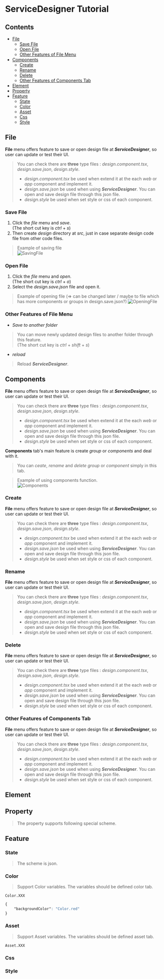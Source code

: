 <!-- TUTORIAL -->
# ServiceDesigner Tutorial
## Contents
* [File](#file)  
    * [Save File](#save-file)
    * [Open File](#open-file)
    * [Other Features of File Menu](#other-features-of-file-menu)
* [Components](#components)  
    * [Create](#create)
    * [Rename](#rename)
    * [Delete](#delete)
    * [Other Features of Components Tab](#other-features-of-components-tab)
* [Element](#element)  
* [Property](#property)  
* [Feature](#feature)
    * [State](#state)
    * [Color](#color)
    * [Asset](#asset)
    * [Css](#css)
    * [Style](#style)  

## File  
**File** menu offers feature to save or open design file at **_ServiceDesigner_**, so user can update or test their UI.  
> You can check there are **three** type files : _design.component.tsx_, _design.save.json_, _design.style_.  
> * _design.component.tsx_ be used when extend it at the each _web_ or _app_ component and implement it.  
> * _design.save.json_ be used when using **_ServiceDesigner_**. You can open and save design file through this json file.  
> * _design.style_ be used when set style or css of each component.  

### Save File  
<!-- > If you haven't used **_ServiceDesigner_** before, you need to save file.   -->
<!-- > It's really simple to save file. Because there are no file to call and updat or fix. -->
1. Click the _file_ menu and _save_.  
    (The short cut key is _ctrl_ + _s_)  
1. Then create _design_ directory at _src_, just in case separate design code file from other code files.  

> Example of saving file  
![SavingFile](./asset/img/savingFile.gif)  

### Open File  
<!-- > If there is saved file, let's open it.   -->
1. Click the _file_ menu and _open_.  
    (The short cut key is _ctrl_ + _o_)
1. Select the _design.save.json_ file and open it.

> Example of opening file (=> can be changed later / maybe to file which has more components or groups in design.save.json?) 
![OpeningFile](./asset/img/openingFile.gif)  


### Other Features of File Menu 
* _Save to another folder_  
> You can move newly updated design files to another folder through this feature.  
> (The short cut key is _ctrl_ + _shift_ + _s_)
* _reload_
> Reload **_ServiceDesigner_**.

## Components  
**File** menu offers feature to save or open design file at **_ServiceDesigner_**, so user can update or test their UI.  
> You can check there are **three** type files : _design.component.tsx_, _design.save.json_, _design.style_.  
> * _design.component.tsx_ be used when extend it at the each _web_ or _app_ component and implement it.  
> * _design.save.json_ be used when using **_ServiceDesigner_**. You can open and save design file through this json file.  
> * _design.style_ be used when set style or css of each component.  

**Components** tab's main feature is create _group_ or _components_ and deal with it.  
> You can _ceate_, _rename_ and _delete_ _group_ or _component_ simply in this tab.  

> Example of using components function.  
![Components](./asset/img/components.gif)  

### Create  
**File** menu offers feature to save or open design file at **_ServiceDesigner_**, so user can update or test their UI.  
> You can check there are **three** type files : _design.component.tsx_, _design.save.json_, _design.style_.  
> * _design.component.tsx_ be used when extend it at the each _web_ or _app_ component and implement it.  
> * _design.save.json_ be used when using **_ServiceDesigner_**. You can open and save design file through this json file.  
> * _design.style_ be used when set style or css of each component.  

### Rename  
**File** menu offers feature to save or open design file at **_ServiceDesigner_**, so user can update or test their UI.  
> You can check there are **three** type files : _design.component.tsx_, _design.save.json_, _design.style_.  
> * _design.component.tsx_ be used when extend it at the each _web_ or _app_ component and implement it.  
> * _design.save.json_ be used when using **_ServiceDesigner_**. You can open and save design file through this json file.  
> * _design.style_ be used when set style or css of each component.  

### Delete  
**File** menu offers feature to save or open design file at **_ServiceDesigner_**, so user can update or test their UI.  
> You can check there are **three** type files : _design.component.tsx_, _design.save.json_, _design.style_.  
> * _design.component.tsx_ be used when extend it at the each _web_ or _app_ component and implement it.  
> * _design.save.json_ be used when using **_ServiceDesigner_**. You can open and save design file through this json file.  
> * _design.style_ be used when set style or css of each component.  

### Other Features of Components Tab  
**File** menu offers feature to save or open design file at **_ServiceDesigner_**, so user can update or test their UI.  
> You can check there are **three** type files : _design.component.tsx_, _design.save.json_, _design.style_.  
> * _design.component.tsx_ be used when extend it at the each _web_ or _app_ component and implement it.  
> * _design.save.json_ be used when using **_ServiceDesigner_**. You can open and save design file through this json file.  
> * _design.style_ be used when set style or css of each component.  

## Element  
## Property  
> The property supports following special scheme.
## Feature

### State  
> The scheme is json.  

### Color
> Support Color variables. The variables should be defined color tab.  
```
Color.XXX
```
```css
{  
    "backgroundColor": "Color.red"  
}
```

### Asset
> Support Asset variables. The variables should be defined asset tab.
```
Asset.XXX
```
### Css

### Style


<!-- - File : Open saved 'design.save.json' file to update your project at ServiceDesigner.
- State : The scheme is json.
- Style : The Style supports following special shceme.

  Color.XXX : Support Color variables. The variables should be defined color tab.
  Asset.XXX : Support Asset variables. The variables should be defined asset tab.
  ex ) { "backgroundColor": "Color.red" }

- Property : the property supports following special shceme.

  First checkbox is if the attribute is active.
  Second checkbox is if the attribute is binded with state variable.
  Asset.XXX : Asset tab scheme. -->